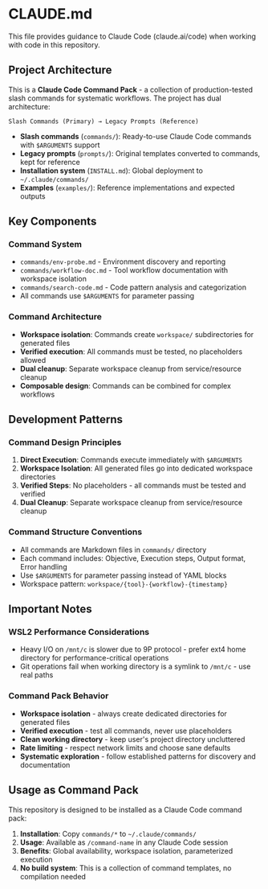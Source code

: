 # CLAUDE.md

This file provides guidance to Claude Code (claude.ai/code) when working with code in this repository.

## Project Architecture

This is a **Claude Code Command Pack** - a collection of production-tested slash commands for systematic workflows. The project has dual architecture:

```
Slash Commands (Primary) → Legacy Prompts (Reference)
```

- **Slash commands** (`commands/`): Ready-to-use Claude Code commands with `$ARGUMENTS` support
- **Legacy prompts** (`prompts/`): Original templates converted to commands, kept for reference
- **Installation system** (`INSTALL.md`): Global deployment to `~/.claude/commands/`
- **Examples** (`examples/`): Reference implementations and expected outputs

## Key Components

### Command System
- `commands/env-probe.md` - Environment discovery and reporting
- `commands/workflow-doc.md` - Tool workflow documentation with workspace isolation
- `commands/search-code.md` - Code pattern analysis and categorization
- All commands use `$ARGUMENTS` for parameter passing

### Command Architecture
- **Workspace isolation**: Commands create `workspace/` subdirectories for generated files
- **Verified execution**: All commands must be tested, no placeholders allowed
- **Dual cleanup**: Separate workspace cleanup from service/resource cleanup
- **Composable design**: Commands can be combined for complex workflows

## Development Patterns

### Command Design Principles
1. **Direct Execution**: Commands execute immediately with `$ARGUMENTS`
2. **Workspace Isolation**: All generated files go into dedicated workspace directories
3. **Verified Steps**: No placeholders - all commands must be tested and verified
4. **Dual Cleanup**: Separate workspace cleanup from service/resource cleanup

### Command Structure Conventions
- All commands are Markdown files in `commands/` directory
- Each command includes: Objective, Execution steps, Output format, Error handling
- Use `$ARGUMENTS` for parameter passing instead of YAML blocks
- Workspace pattern: `workspace/{tool}-{workflow}-{timestamp}`

## Important Notes

### WSL2 Performance Considerations
- Heavy I/O on `/mnt/c` is slower due to 9P protocol - prefer ext4 home directory for performance-critical operations
- Git operations fail when working directory is a symlink to `/mnt/c` - use real paths

### Command Pack Behavior
- **Workspace isolation** - always create dedicated directories for generated files
- **Verified execution** - test all commands, never use placeholders
- **Clean working directory** - keep user's project directory uncluttered
- **Rate limiting** - respect network limits and choose sane defaults
- **Systematic exploration** - follow established patterns for discovery and documentation

## Usage as Command Pack

This repository is designed to be installed as a Claude Code command pack:

1. **Installation**: Copy `commands/*` to `~/.claude/commands/`  
2. **Usage**: Available as `/command-name` in any Claude Code session
3. **Benefits**: Global availability, workspace isolation, parameterized execution
4. **No build system**: This is a collection of command templates, no compilation needed